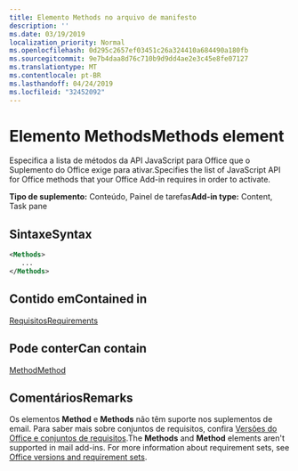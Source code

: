 ```yaml
---
title: Elemento Methods no arquivo de manifesto
description: ''
ms.date: 03/19/2019
localization_priority: Normal
ms.openlocfilehash: 0d295c2657ef03451c26a324410a684490a180fb
ms.sourcegitcommit: 9e7b4daa8d76c710b9d9dd4ae2e3c45e8fe07127
ms.translationtype: MT
ms.contentlocale: pt-BR
ms.lasthandoff: 04/24/2019
ms.locfileid: "32452092"
---
```

# <a name="methods-element"></a><span data-ttu-id="aca46-102">Elemento Methods</span><span class="sxs-lookup"><span data-stu-id="aca46-102">Methods element</span></span>

<span data-ttu-id="aca46-103">Especifica a lista de métodos da API JavaScript para Office que o Suplemento do Office exige para ativar.</span><span class="sxs-lookup"><span data-stu-id="aca46-103">Specifies the list of JavaScript API for Office methods that your Office Add-in requires in order to activate.</span></span>

<span data-ttu-id="aca46-104">**Tipo de suplemento:** Conteúdo, Painel de tarefas</span><span class="sxs-lookup"><span data-stu-id="aca46-104">**Add-in type:** Content, Task pane</span></span>

## <a name="syntax"></a><span data-ttu-id="aca46-105">Sintaxe</span><span class="sxs-lookup"><span data-stu-id="aca46-105">Syntax</span></span>

```XML
<Methods>
   ...
</Methods>
```

## <a name="contained-in"></a><span data-ttu-id="aca46-106">Contido em</span><span class="sxs-lookup"><span data-stu-id="aca46-106">Contained in</span></span>

[<span data-ttu-id="aca46-107">Requisitos</span><span class="sxs-lookup"><span data-stu-id="aca46-107">Requirements</span></span>](requirements.md)

## <a name="can-contain"></a><span data-ttu-id="aca46-108">Pode conter</span><span class="sxs-lookup"><span data-stu-id="aca46-108">Can contain</span></span>

[<span data-ttu-id="aca46-109">Method</span><span class="sxs-lookup"><span data-stu-id="aca46-109">Method</span></span>](method.md)

## <a name="remarks"></a><span data-ttu-id="aca46-110">Comentários</span><span class="sxs-lookup"><span data-stu-id="aca46-110">Remarks</span></span>

<span data-ttu-id="aca46-111">Os elementos **Method** e **Methods** não têm suporte nos suplementos de email. Para saber mais sobre conjuntos de requisitos, confira [Versões do Office e conjuntos de requisitos](/office/dev/add-ins/develop/office-versions-and-requirement-sets).</span><span class="sxs-lookup"><span data-stu-id="aca46-111">The  **Methods** and **Method** elements aren't supported in mail add-ins. For more information about requirement sets, see [Office versions and requirement sets](/office/dev/add-ins/develop/office-versions-and-requirement-sets).</span></span>

